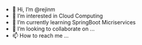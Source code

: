 - 👋 Hi, I’m @rejinm
- 👀 I’m interested in Cloud Computing
- 🌱 I’m currently learning SpringBoot Micriservices
- 💞️ I’m looking to collaborate on ...
- 📫 How to reach me ...

<!---
rejinm/rejinm is a ✨ special ✨ repository because its `README.md` (this file) appears on your GitHub profile.
You can click the Preview link to take a look at your changes.
--->
